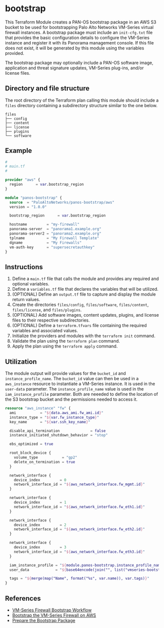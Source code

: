 # bootstrap

This Terraform Module creates a PAN-OS bootstrap package in an AWS S3 bucket to
be used for bootstrapping Palo Alto Networks VM-Series virtual firewall
instances.  A bootstrap package must include an `init-cfg.txt` file that
provides the basic configuration details to configure the VM-Series instance
and register it with its Panorama management console. If this file does not
exist, it will be generated by this module using the variables provided.

The bootstrap package may optionally include a PAN-OS software image,
application and threat signature updates, VM-Series plug-ins, and/or license
files.

## Directory and file structure
The root directory of the Terraform plan calling this module should include a
`files` directory containing a subdirectory structure similar to the one below.

```
files
├── config
├── content
├── license
├── plugins
└── software
```

## Example

```terraform
#
# main.tf
#

provider "aws" {
  region      = var.bootstrap_region
}

module "panos-bootstrap" {
  source  = "PaloAltoNetworks/panos-bootstrap/aws"
  version = "1.0.0"

  bootstrap_region      = var.bootstrap_region

  hostname         = "my-firewall"
  panorama-server  = "panorama1.example.org"
  panorama-server2 = "panorama2.example.org"
  tplname          = "My Firewall Template"
  dgname           = "My Firewalls"
  vm-auth-key      = "supersecretauthkey"
}
```

## Instructions

1. Define a `main.tf` file that calls the module and provides any required and
optional variables.
2. Define a `variables.tf` file that declares the variables that will be
utilized.
3. (OPTIONAL) Define an `output.tf` file to capture and display the module
return values.
4. Create the directories `files/config`, `files/software`, `files/content`,
`files/license`, and `files/plugins`.
5. (OPTIONAL) Add software images, content updates, plugins, and license files
to their respective subdirectories.
6. (OPTIONAL) Define a `terraform.tfvars` file containing the required
variables and associated values.
7. Initialize the providers and modules with the `terraform init` command.
8. Validate the plan using the `terraform plan` command.
9. Apply the plan using the `terraform apply` command. 

## Utilization

The module output will provide values for the `bucket_id` and 
`instance_profile_name`.  The `bucket_id` value can then be used in a
`aws_instance` resource to instantiate a VM-Series instance.  It is used in
the `user-data` parameter.  The `instance_profile_name` value is used in the
`iam_instance_profile` parameter.  Both are neeeded to define the location of
the S3 bootstrap bucket and the permissions needed to access it.

```terraform
resource "aws_instance" "fw" {
  ami           = "${data.aws_ami.fw_ami.id}"
  instance_type = "${var.fw_instance_type}"
  key_name      = "${var.ssh_key_name}"

  disable_api_termination              = false
  instance_initiated_shutdown_behavior = "stop"

  ebs_optimized = true

  root_block_device {
    volume_type           = "gp2"
    delete_on_termination = true
  }

  network_interface {
    device_index         = 0
    network_interface_id = "${aws_network_interface.fw_mgmt.id}"
  }

  network_interface {
    device_index         = 1
    network_interface_id = "${aws_network_interface.fw_eth1.id}"
  }

  network_interface {
    device_index         = 2
    network_interface_id = "${aws_network_interface.fw_eth2.id}"
  }

  network_interface {
    device_index         = 3
    network_interface_id = "${aws_network_interface.fw_eth3.id}"
  }

  iam_instance_profile = "${module.panos-bootstrap.instance_profile_name}"
  user_data            = "${base64encode(join("", list("vmseries-bootstrap-aws-s3bucket=", module.panos-bootstrap.bootstrap_id)))}"

  tags = "${merge(map("Name", format("%s", var.name)), var.tags)}"
}
```


## References
* [VM-Series Firewall Bootstrap Workflow](https://docs.paloaltonetworks.com/vm-series/10-0/vm-series-deployment/bootstrap-the-vm-series-firewall/vm-series-firewall-bootstrap-workflow.html#id59fe5979-c29d-42aa-8e72-14a2c12855f6)
* [Bootstrap the VM-Series Firewall on AWS](https://docs.paloaltonetworks.com/vm-series/10-0/vm-series-deployment/bootstrap-the-vm-series-firewall/bootstrap-the-vm-series-firewall-in-aws.html)
* [Prepare the Bootstrap Package](https://docs.paloaltonetworks.com/vm-series/10-0/vm-series-deployment/bootstrap-the-vm-series-firewall/prepare-the-bootstrap-package.html#id5575318c-1de8-497a-960a-1d7417feefa6)